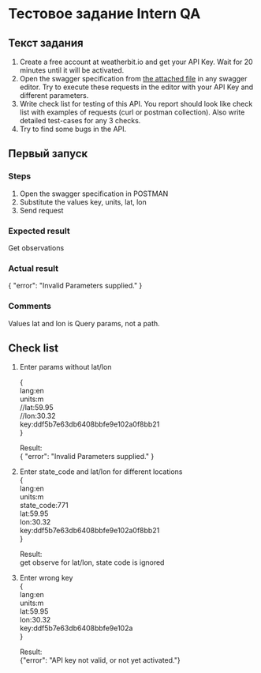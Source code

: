 # Тестовое задание **Intern QA**

## Текст задания

1. Create a free account at weatherbit.io and get your API Key. Wait for 20 minutes until it will be activated.
1. Open the swagger specification from [the attached file](/raw.txt) in any swagger editor. Try to execute these requests in the editor with your API Key and different parameters.
1. Write check list for testing of this API. You report should look like check list with examples of requests (curl or postman collection). Also write detailed test-cases for any 3 checks.
1. Try to find some bugs in the API.

## Первый запуск
### Steps 

1. Open the swagger specification in POSTMAN
1. Substitute the values key, units, lat, lon
1. Send request

### Expected result

Get observations

### Actual result

{ 
    "error": "Invalid Parameters supplied."
}

### Comments

Values lat and lon is Query params, not a path.


## Check list

1. Enter params without lat/lon
 
    { <br>
    lang:en <br>
    units:m  <br>
    //lat:59.95  <br>
    //lon:30.32  <br>
    key:ddf5b7e63db6408bbfe9e102a0f8bb21  <br>	}

    Result: <br>
    { 
    "error": "Invalid Parameters supplied."
    }

1. Enter state_code and lat/lon for different locations <br>
    { <br>
    lang:en <br>
    units:m  <br>
    state_code:771  <br>
    lat:59.95  <br>
    lon:30.32  <br>
    key:ddf5b7e63db6408bbfe9e102a0f8bb21  <br>	}

    Result: <br>
    get observe for lat/lon, state code is ignored

1. Enter wrong key<br>
    { <br>
    lang:en <br>
    units:m  <br>
    lat:59.95  <br>
    lon:30.32  <br>
    key:ddf5b7e63db6408bbfe9e102a  <br>	}

    Result: <br>
    {"error": "API key not valid, or not yet activated."}
